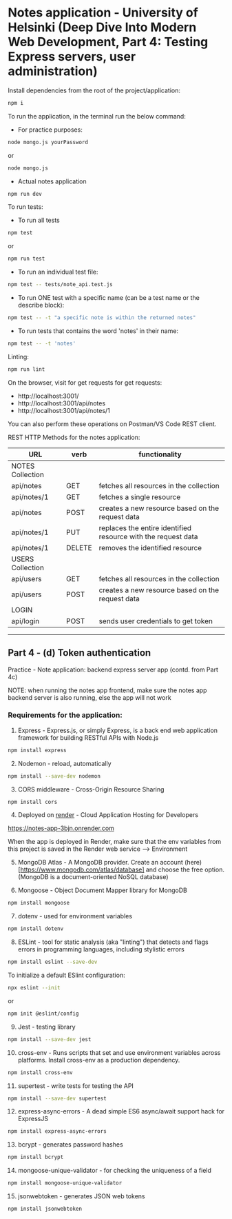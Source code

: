 # Notes application - University of Helsinki (Deep Dive Into Modern Web Development, Part 4: Testing Express servers, user administration)

Install dependencies from the root of the project/application:

```bash
npm i
```

To run the application, in the terminal run the below command:

- For practice purposes:

```bash
node mongo.js yourPassword
```

or

```bash
node mongo.js
```

- Actual notes application

```bash
npm run dev
```

To run tests:

- To run all tests

```bash
npm test
```

or

```bash
npm run test
```

- To run an individual test file:

```bash
npm test -- tests/note_api.test.js
```

- To run ONE test with a specific name (can be a test name or the describe block):

```bash
npm test -- -t "a specific note is within the returned notes"
```

- To run tests that contains the word 'notes' in their name:

```bash
npm test -- -t 'notes'
```

Linting:

```bash
npm run lint
```

On the browser, visit for get requests for get requests:

- http://localhost:3001/
- http://localhost:3001/api/notes
- http://localhost:3001/api/notes/1

You can also perform these operations on Postman/VS Code REST client.

REST HTTP Methods for the notes application:

| URL              | verb   | functionality                                                 |
| ---------------- | ------ | ------------------------------------------------------------- |
| NOTES Collection |
| api/notes        | GET    | fetches all resources in the collection                       |
| api/notes/1      | GET    | fetches a single resource                                     |
| api/notes        | POST   | creates a new resource based on the request data              |
| api/notes/1      | PUT    | replaces the entire identified resource with the request data |
| api/notes/1      | DELETE | removes the identified resource                               |
| USERS Collection |
| api/users        | GET    | fetches all resources in the collection                       |
| api/users        | POST   | creates a new resource based on the request data              |
| LOGIN            |
| api/login        | POST   | sends user credentials to get token                           |

---

## Part 4 - (d) Token authentication

Practice - Note application: backend express server app (contd. from Part 4c)

NOTE: when running the notes app frontend, make sure the notes app backend server is also running, else the app will not work

### Requirements for the application:

1. Express - Express.js, or simply Express, is a back end web application framework for building RESTful APIs with Node.js

```bash
npm install express
```

2. Nodemon - reload, automatically

```bash
npm install --save-dev nodemon
```

3. CORS middleware - Cross-Origin Resource Sharing

```bash
npm install cors
```

4. Deployed on [render](https://render.com/) - Cloud Application Hosting for Developers

https://notes-app-3bjn.onrender.com

When the app is deployed in Render, make sure that the env variables from this project is saved in the Render web service --> Environment

5. MongoDB Atlas - A MongoDB provider. Create an account (here)[https://www.mongodb.com/atlas/database] and choose the free option. (MongoDB is a document-oriented NoSQL database)

6. Mongoose - Object Document Mapper library for MongoDB

```bash
npm install mongoose
```

7. dotenv - used for environment variables

```bash
npm install dotenv
```

8. ESLint - tool for static analysis (aka "linting") that detects and flags errors in programming languages, including stylistic errors

```bash
npm install eslint --save-dev
```

To initialize a default ESlint configuration:

```bash
npx eslint --init
```

or

```bash
npm init @eslint/config
```

9. Jest - testing library

```bash
npm install --save-dev jest
```

10. cross-env - Runs scripts that set and use environment variables across platforms. Install cross-env as a production dependency.

```bash
npm install cross-env
```

11. supertest - write tests for testing the API

```bash
npm install --save-dev supertest
```

12. express-async-errors - A dead simple ES6 async/await support hack for ExpressJS

```bash
npm install express-async-errors
```

13. bcrypt - generates password hashes

```bash
npm install bcrypt
```

14. mongoose-unique-validator - for checking the uniqueness of a field

```bash
npm install mongoose-unique-validator
```

15. jsonwebtoken - generates JSON web tokens

```bash
npm install jsonwebtoken
```
